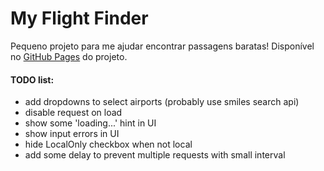 # My Flight Finder

Pequeno projeto para me ajudar encontrar passagens baratas!
Disponível no [GitHub Pages](https://dandandandaann.github.io/MyFlightFinder/) do projeto.

#### TODO list:

- add dropdowns to select airports (probably use smiles search api)
- disable request on load
- show some 'loading...' hint in UI
- show input errors in UI
- hide LocalOnly checkbox when not local
- add some delay to prevent multiple requests with small interval